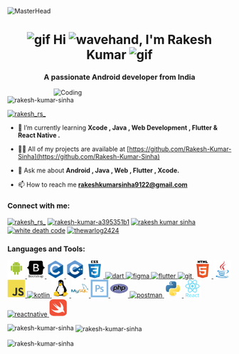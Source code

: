 

![MasterHead](https://3.bp.blogspot.com/-dB6ndKqIAuI/XdWeOASO5AI/AAAAAAAANZA/MSbT9mh6bukxkI-tqnu_GARIZZV5WNVhQCLcBGAsYHQ/s1600/image1.gif)
<h1  align="center"><img alt="gif" width="60" src="https://camo.githubusercontent.com/26098c97057f9d7ceed5d9dd0d9ed7bd677e603be55e04bab3ddcb927b1d002d/68747470733a2f2f656d2d636f6e74656e742e7a6f626a2e6e65742f736f757263652f736b7970652f3238392f6d616e2d746563686e6f6c6f676973745f31663436382d323030642d31663462622e706e67"> Hi <img alt="wavehand" width="30" src="https://camo.githubusercontent.com/424d2a0e9b39477de3bf7b79acb71fad055dc70e0d6f24f8d774541ad9471d41/68747470733a2f2f656d2d636f6e74656e742e7a6f626a2e6e65742f736f757263652f6d6963726f736f66742d7465616d732f3336332f776176696e672d68616e645f31663434622e706e67">, I'm Rakesh Kumar <img alt="gif" width="60" src="https://camo.githubusercontent.com/26098c97057f9d7ceed5d9dd0d9ed7bd677e603be55e04bab3ddcb927b1d002d/68747470733a2f2f656d2d636f6e74656e742e7a6f626a2e6e65742f736f757263652f736b7970652f3238392f6d616e2d746563686e6f6c6f676973745f31663436382d323030642d31663462622e706e67"></h1>
<h3 align="center">A passionate Android developer from India </h3>

<img align="right" alt="Coding" width="400" src="https://camo.githubusercontent.com/bdf64db7ecc488c26bedeca8dd6a4909eecb2f05b2d06698c14013fab5b4e5cf/68747470733a2f2f692e696d6775722e636f6d2f6d5649723230372e676966">


<p align="left"> <img src="https://komarev.com/ghpvc/?username=rakesh-kumar-sinha&label=Profile%20views&color=0e75b6&style=flat" alt="rakesh-kumar-sinha" /> </p>



<p align="left"> <a href="https://twitter.com/rakesh_rs_" target="blank"><img src="https://img.shields.io/twitter/follow/rakesh_rs_?logo=twitter&style=for-the-badge" alt="rakesh_rs_" /></a> </p>

- 🌱 I’m currently learning **Xcode , Java , Web Development , Flutter & React Native .**

- 👨‍💻 All of my projects are available at [https://github.com/Rakesh-Kumar-Sinha](https://github.com/Rakesh-Kumar-Sinha)

- 💬 Ask me about **Android , Java , Web , Flutter , Xcode.**

- 📫 How to reach me **rakeshkumarsinha9122@gmail.com**

<h3 align="left">Connect with me:</h3>
<p align="left">
<a href="https://twitter.com/rakesh_rs_" target="blank"><img align="center" src="https://raw.githubusercontent.com/rahuldkjain/github-profile-readme-generator/master/src/images/icons/Social/twitter.svg" alt="rakesh_rs_" height="30" width="40" /></a>
<a href="https://linkedin.com/in/rakesh-kumar-a395351b1" target="blank"><img align="center" src="https://raw.githubusercontent.com/rahuldkjain/github-profile-readme-generator/master/src/images/icons/Social/linked-in-alt.svg" alt="rakesh-kumar-a395351b1" height="30" width="40" /></a>
<a href="https://fb.com/rakesh kumar sinha" target="blank"><img align="center" src="https://raw.githubusercontent.com/rahuldkjain/github-profile-readme-generator/master/src/images/icons/Social/facebook.svg" alt="rakesh kumar sinha" height="30" width="40" /></a>
<a href="https://www.youtube.com/c/white death code" target="blank"><img align="center" src="https://raw.githubusercontent.com/rahuldkjain/github-profile-readme-generator/master/src/images/icons/Social/youtube.svg" alt="white death code" height="30" width="40" /></a>
<a href="https://auth.geeksforgeeks.org/user/thewarlog2424" target="blank"><img align="center" src="https://raw.githubusercontent.com/rahuldkjain/github-profile-readme-generator/master/src/images/icons/Social/geeks-for-geeks.svg" alt="thewarlog2424" height="30" width="40" /></a>
</p>

<h3 align="left">Languages and Tools:</h3>
<p align="left"> <a href="https://developer.android.com" target="_blank" rel="noreferrer"> <img src="https://raw.githubusercontent.com/devicons/devicon/master/icons/android/android-original-wordmark.svg" alt="android" width="40" height="40"/> </a> <a href="https://getbootstrap.com" target="_blank" rel="noreferrer"> <img src="https://raw.githubusercontent.com/devicons/devicon/master/icons/bootstrap/bootstrap-plain-wordmark.svg" alt="bootstrap" width="40" height="40"/> </a> <a href="https://www.cprogramming.com/" target="_blank" rel="noreferrer"> <img src="https://raw.githubusercontent.com/devicons/devicon/master/icons/c/c-original.svg" alt="c" width="40" height="40"/> </a> <a href="https://www.w3schools.com/cpp/" target="_blank" rel="noreferrer"> <img src="https://raw.githubusercontent.com/devicons/devicon/master/icons/cplusplus/cplusplus-original.svg" alt="cplusplus" width="40" height="40"/> </a> <a href="https://www.w3schools.com/css/" target="_blank" rel="noreferrer"> <img src="https://raw.githubusercontent.com/devicons/devicon/master/icons/css3/css3-original-wordmark.svg" alt="css3" width="40" height="40"/> </a> <a href="https://dart.dev" target="_blank" rel="noreferrer"> <img src="https://www.vectorlogo.zone/logos/dartlang/dartlang-icon.svg" alt="dart" width="40" height="40"/> </a> <a href="https://www.figma.com/" target="_blank" rel="noreferrer"> <img src="https://www.vectorlogo.zone/logos/figma/figma-icon.svg" alt="figma" width="40" height="40"/> </a> <a href="https://flutter.dev" target="_blank" rel="noreferrer"> <img src="https://www.vectorlogo.zone/logos/flutterio/flutterio-icon.svg" alt="flutter" width="40" height="40"/> </a> <a href="https://git-scm.com/" target="_blank" rel="noreferrer"> <img src="https://www.vectorlogo.zone/logos/git-scm/git-scm-icon.svg" alt="git" width="40" height="40"/> </a> <a href="https://www.w3.org/html/" target="_blank" rel="noreferrer"> <img src="https://raw.githubusercontent.com/devicons/devicon/master/icons/html5/html5-original-wordmark.svg" alt="html5" width="40" height="40"/> </a> <a href="https://www.java.com" target="_blank" rel="noreferrer"> <img src="https://raw.githubusercontent.com/devicons/devicon/master/icons/java/java-original.svg" alt="java" width="40" height="40"/> </a> <a href="https://developer.mozilla.org/en-US/docs/Web/JavaScript" target="_blank" rel="noreferrer"> <img src="https://raw.githubusercontent.com/devicons/devicon/master/icons/javascript/javascript-original.svg" alt="javascript" width="40" height="40"/> </a> <a href="https://kotlinlang.org" target="_blank" rel="noreferrer"> <img src="https://www.vectorlogo.zone/logos/kotlinlang/kotlinlang-icon.svg" alt="kotlin" width="40" height="40"/> </a> <a href="https://www.linux.org/" target="_blank" rel="noreferrer"> <img src="https://raw.githubusercontent.com/devicons/devicon/master/icons/linux/linux-original.svg" alt="linux" width="40" height="40"/> </a> <a href="https://www.mysql.com/" target="_blank" rel="noreferrer"> <img src="https://raw.githubusercontent.com/devicons/devicon/master/icons/mysql/mysql-original-wordmark.svg" alt="mysql" width="40" height="40"/> </a> <a href="https://www.photoshop.com/en" target="_blank" rel="noreferrer"> <img src="https://raw.githubusercontent.com/devicons/devicon/master/icons/photoshop/photoshop-line.svg" alt="photoshop" width="40" height="40"/> </a> <a href="https://www.php.net" target="_blank" rel="noreferrer"> <img src="https://raw.githubusercontent.com/devicons/devicon/master/icons/php/php-original.svg" alt="php" width="40" height="40"/> </a> <a href="https://postman.com" target="_blank" rel="noreferrer"> <img src="https://www.vectorlogo.zone/logos/getpostman/getpostman-icon.svg" alt="postman" width="40" height="40"/> </a> <a href="https://www.python.org" target="_blank" rel="noreferrer"> <img src="https://raw.githubusercontent.com/devicons/devicon/master/icons/python/python-original.svg" alt="python" width="40" height="40"/> </a> <a href="https://reactjs.org/" target="_blank" rel="noreferrer"> <img src="https://raw.githubusercontent.com/devicons/devicon/master/icons/react/react-original-wordmark.svg" alt="react" width="40" height="40"/> </a> <a href="https://reactnative.dev/" target="_blank" rel="noreferrer"> <img src="https://reactnative.dev/img/header_logo.svg" alt="reactnative" width="40" height="40"/> </a> <a href="https://developer.apple.com/swift/" target="_blank" rel="noreferrer"> <img src="https://raw.githubusercontent.com/devicons/devicon/master/icons/swift/swift-original.svg" alt="swift" width="40" height="40"/> </a> </p>

<p><img align="left" src="https://github-readme-stats.vercel.app/api/top-langs?username=rakesh-kumar-sinha&show_icons=true&locale=en&layout=compact" alt="rakesh-kumar-sinha" /></p>

<p>&nbsp;<img align="center" src="https://github-readme-stats.vercel.app/api?username=rakesh-kumar-sinha&show_icons=true&locale=en" alt="rakesh-kumar-sinha" /></p>

<p><img align="center" src="https://github-readme-streak-stats.herokuapp.com/?user=rakesh-kumar-sinha&" alt="rakesh-kumar-sinha" /></p>

